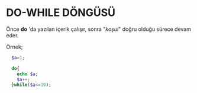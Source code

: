 # DO-WHILE DÖNGÜSÜ

Önce **do** 'da yazılan içerik çalışır, sonra "*koşul*" doğru olduğu sürece devam eder.

Örnek;

```php
  $a=1;

  do{
    echo $a;
    $a++;
  }while($a<=10);
```

